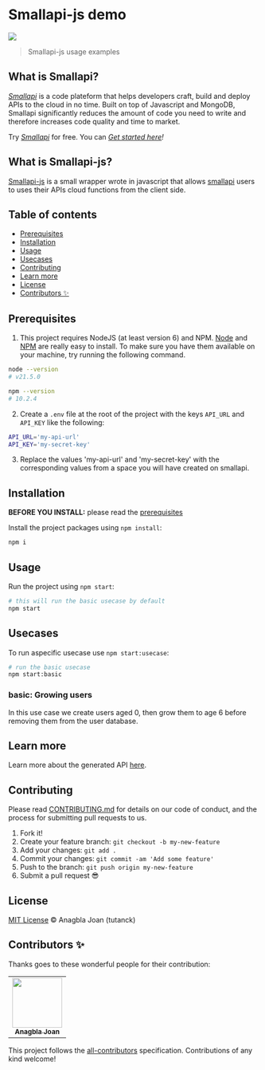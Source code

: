 # Smallapi-js demo

[![](https://img.shields.io/npm/l/smallapi-js.svg)](https://github.com/tutanck/smallapi-js/blob/main/LICENSE)

> Smallapi-js usage examples

## What is Smallapi?

_[Smallapi](https://smallapi.io/)_ is a code plateform that helps developers craft, build and deploy APIs to the cloud in no time. Built on top of Javascript and MongoDB, Smallapi significantly reduces the amount of code you need to write and therefore increases code quality and time to market.

Try _[Smallapi](https://smallapi.io/)_ for free. You can _[Get started here](https://develop.smallapi.io/docs/page/quick-start)!_

## What is Smallapi-js?

[Smallapi-js](https://github.com/tutanck/smallapi-js) is a small wrapper wrote in javascript that allows [smallapi](https://smallapi.io/) users to uses their APIs cloud functions from the client side.

## Table of contents

- [Prerequisites](#prerequisites)
- [Installation](#installation)
- [Usage](#usage)
- [Usecases](#usecases)
- [Contributing](#contributing)
- [Learn more](#Learn-more)
- [License](#license)
- [Contributors ✨](#contributors-)

## Prerequisites

1. This project requires NodeJS (at least version 6) and NPM.
   [Node](http://nodejs.org/) and [NPM](https://npmjs.org/) are really easy to install.
   To make sure you have them available on your machine,
   try running the following command.

```sh
node --version
# v21.5.0

npm --version
# 10.2.4
```

2. Create a `.env` file at the root of the project with the keys `API_URL` and `API_KEY` like the following:

```sh
API_URL='my-api-url'
API_KEY='my-secret-key'
```

3. Replace the values ​​'my-api-url' and 'my-secret-key' with the corresponding values ​​from a space you will have created on smallapi.

## Installation

**BEFORE YOU INSTALL:** please read the [prerequisites](#prerequisites)

Install the project packages using `npm install`:

```sh
npm i
```

## Usage

Run the project using `npm start`:

```sh
# this will run the basic usecase by default
npm start
```

## Usecases

To run aspecific usecase use `npm start:usecase`:

```sh
# run the basic usecase
npm start:basic
```

### basic: Growing users

In this use case we create users aged 0, then grow them to age 6 before removing them from the user database.

## Learn more

Learn more about the generated API [here](https://github.com/tutanck/smallapi-js#api).

<!-- ##  : Populate

// Populate authors
TODO -->

## Contributing

Please read [CONTRIBUTING.md](CONTRIBUTING.md) for details on our code of conduct, and the process for submitting pull requests to us.

1.  Fork it!
2.  Create your feature branch: `git checkout -b my-new-feature`
3.  Add your changes: `git add .`
4.  Commit your changes: `git commit -am 'Add some feature'`
5.  Push to the branch: `git push origin my-new-feature`
6.  Submit a pull request :sunglasses:

## License

[MIT License](https://tutanck.mit-license.org/2018) © Anagbla Joan (tutanck)

## Contributors ✨

Thanks goes to these wonderful people for their contribution:

<!-- ALL-CONTRIBUTORS-LIST:START - Do not remove or modify this section -->
<!-- prettier-ignore-start -->
<!-- markdownlint-disable -->
<table>
  <tr>
    <td align="center"><a href="https://about.me/tutanck"><img src="https://avatars.githubusercontent.com/u/15267552?v=4" width="100px;" alt=""/><br /><sub><b>Anagbla Joan</b></sub></a><br /></td>
  </tr>
</table>

<!-- markdownlint-restore -->
<!-- prettier-ignore-end -->

<!-- ALL-CONTRIBUTORS-LIST:END -->

This project follows the [all-contributors](https://github.com/all-contributors/all-contributors) specification. Contributions of any kind welcome!
